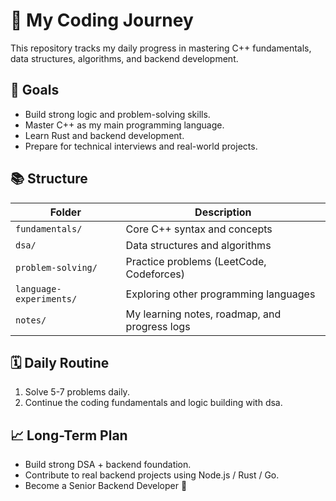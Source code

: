 # 🧠 My Coding Journey

This repository tracks my daily progress in mastering C++ fundamentals, data structures, algorithms, and backend development.

## 🚀 Goals

- Build strong logic and problem-solving skills.
- Master C++ as my main programming language.
- Learn Rust and backend development.
- Prepare for technical interviews and real-world projects.

## 📚 Structure

| Folder                  | Description                                   |
| ----------------------- | --------------------------------------------- |
| `fundamentals/`         | Core C++ syntax and concepts                  |
| `dsa/`                  | Data structures and algorithms                |
| `problem-solving/`      | Practice problems (LeetCode, Codeforces)      |
| `language-experiments/` | Exploring other programming languages         |
| `notes/`                | My learning notes, roadmap, and progress logs |

## 🗓️ Daily Routine

1. Solve 5-7 problems daily.
2. Continue the coding fundamentals and logic building with dsa.
<!-- 3. Contribute to open-source or personal backend projects. -->

## 📈 Long-Term Plan

- Build strong DSA + backend foundation.
- Contribute to real backend projects using Node.js / Rust / Go.
- Become a Senior Backend Developer 🚀
